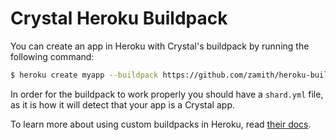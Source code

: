 # Crystal Heroku Buildpack

You can create an app in Heroku with Crystal's buildpack by running the
following command:

```bash
$ heroku create myapp --buildpack https://github.com/zamith/heroku-buildpack-crystal.git
```

In order for the buildpack to work properly you should have a `shard.yml`
file, as it is how it will detect that your app is a Crystal app.

To learn more about using custom buildpacks in Heroku, read [their docs](https://devcenter.heroku.com/articles/third-party-buildpacks#using-a-custom-buildpack).
